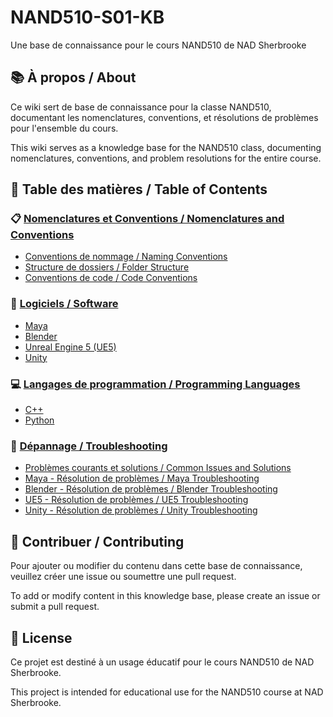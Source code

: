 # NAND510-S01-KB
Une base de connaissance pour le cours NAND510 de NAD Sherbrooke

## 📚 À propos / About
Ce wiki sert de base de connaissance pour la classe NAND510, documentant les nomenclatures, conventions, et résolutions de problèmes pour l'ensemble du cours.

This wiki serves as a knowledge base for the NAND510 class, documenting nomenclatures, conventions, and problem resolutions for the entire course.

## 📖 Table des matières / Table of Contents

### 📋 [Nomenclatures et Conventions / Nomenclatures and Conventions](docs/nomenclatures/)
- [Conventions de nommage / Naming Conventions](docs/nomenclatures/naming-conventions.md)
- [Structure de dossiers / Folder Structure](docs/nomenclatures/folder-structure.md)
- [Conventions de code / Code Conventions](docs/nomenclatures/code-conventions.md)

### 🔧 [Logiciels / Software](docs/software/)
- [Maya](docs/software/maya.md)
- [Blender](docs/software/blender.md)
- [Unreal Engine 5 (UE5)](docs/software/unreal-engine-5.md)
- [Unity](docs/software/unity.md)

### 💻 [Langages de programmation / Programming Languages](docs/programming/)
- [C++](docs/programming/cpp.md)
- [Python](docs/programming/python.md)

### 🐛 [Dépannage / Troubleshooting](docs/troubleshooting/)
- [Problèmes courants et solutions / Common Issues and Solutions](docs/troubleshooting/common-issues.md)
- [Maya - Résolution de problèmes / Maya Troubleshooting](docs/troubleshooting/maya-issues.md)
- [Blender - Résolution de problèmes / Blender Troubleshooting](docs/troubleshooting/blender-issues.md)
- [UE5 - Résolution de problèmes / UE5 Troubleshooting](docs/troubleshooting/ue5-issues.md)
- [Unity - Résolution de problèmes / Unity Troubleshooting](docs/troubleshooting/unity-issues.md)

## 🤝 Contribuer / Contributing
Pour ajouter ou modifier du contenu dans cette base de connaissance, veuillez créer une issue ou soumettre une pull request.

To add or modify content in this knowledge base, please create an issue or submit a pull request.

## 📝 License
Ce projet est destiné à un usage éducatif pour le cours NAND510 de NAD Sherbrooke.

This project is intended for educational use for the NAND510 course at NAD Sherbrooke.
